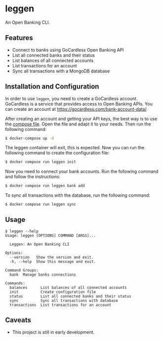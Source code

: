# leggen

An Open Banking CLI.

## Features
  - Connect to banks using GoCardless Open Banking API
  - List all connected banks and their status
  - List balances of all connected accounts
  - List transactions for an account
  - Sync all transactions with a MongoDB database

## Installation and Configuration

In order to use `leggen`, you need to create a GoCardless account. GoCardless is a service that provides access to Open Banking APIs. You can create an account at https://gocardless.com/bank-account-data/.

After creating an account and getting your API keys, the best way is to use the [compose file](docker-compose.yml). Open the file and adapt it to your needs. Then run the following command:

```bash
$ docker-compose up -d
```

The leggen container will exit, this is expected. Now you can run the following command to create the configuration file:

```bash
$ docker compose run leggen init
```

Now you need to connect your bank accounts. Run the following command and follow the instructions:

```bash
$ docker compose run leggen bank add
```

To sync all transactions with the database, run the following command:

```bash
$ docker compose run leggen sync
```

## Usage

```
$ leggen --help
Usage: leggen [OPTIONS] COMMAND [ARGS]...

  Leggen: An Open Banking CLI

Options:
  --version   Show the version and exit.
  -h, --help  Show this message and exit.

Command Groups:
  bank  Manage banks connections

Commands:
  balances      List balances of all connected accounts
  init          Create configuration file
  status        List all connected banks and their status
  sync          Sync all transactions with database
  transactions  List transactions for an account
```

## Caveats
  - This project is still in early development.
